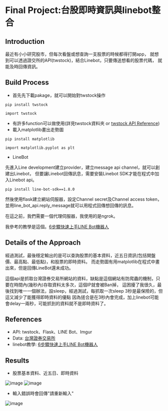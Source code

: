 # Final Project:台股即時資訊與linebot整合
## Introduction
最近有小小研究股市，但每次看盤或想查詢一支股票的時候都得打開app，
就想到可以透過證交所的API(twstock)，結合Linebot，只要傳送想看的股票代碼，
就能及時回傳資訊。
## Build Process

* 首先先下載pakage，就可以開始對twstock操作

```pip install twstock```

```import twstock```
* 有許多function可以做使用(詳見twstock資料夾 or [twstock API Reference](https://twstock.readthedocs.io/zh_TW/latest/reference/stock.html))
* 載入matplotlib畫出走勢圖

```pip install matplotlib``` 

```import matplotlib.pyplot as plt```

* LineBot

先進入Line development建立provider，建立message api channel，就可以創建出Linebot，
但要讓Linebot回傳訊息，需要安裝Linebot SDK才能在程式中加入Linebot api。

```pip install line-bot-sdk==1.8.0```

然後使用flask建立網站伺服器，設定Channel secret及Channel access token，
並用line_bot_api.reply_message就可以用程式回傳想回傳的訊息。

在這之前，我們需要一個代理伺服器，我使用的是ngrok。

我參考的教學是這個。[6步驟快速上手LINE Bot機器人](https://www.learncodewithmike.com/2020/06/python-line-bot.html)
## Details of the Approach
經過測試，最後穩定輸出的是可以查詢股票的基本資料，近五日資訊(包括開盤價、最高點、最低點)，和股票的即時資料。
而走勢圖有用matplotlib在程式中畫出來，但是回傳LineBot還未成功。

這個api是抓取台灣證券交易所網站的資料，缺點是這個網站有防爬蟲的機制，只要在時間內(幾秒內)存取資料太多次，這個IP就會被Ban掉，
這困擾了我很久，最後找到唯一一個辦法，設sleep，經過測試，每抓取一次sleep 3秒是最保險的，但這又減少了能獲得即時資料的優點
因為搓合是在3秒內會完成，加上linebot可能會delay一兩秒，可能抓到的資料就不是即時資料了。

## References
* API: twstock、Flask、LINE Bot、Imgur
* Data: [台灣證券交易所](https://www.twse.com.tw/zh/)
* linebot教學: [6步驟快速上手LINE Bot機器人](https://www.learncodewithmike.com/2020/06/python-line-bot.html)
## Results
* 股票基本資料、近五日、即時資料

![image](https://user-images.githubusercontent.com/62441311/122953511-5a255400-d3b1-11eb-89a7-baaee6ae3a8f.png)
![image](https://user-images.githubusercontent.com/62441311/122953957-9c4e9580-d3b1-11eb-827b-a16819cb897b.png)

* 輸入錯誤時會回傳"請重新輸入"

![image](https://user-images.githubusercontent.com/62441311/122954301-e46db800-d3b1-11eb-81e5-75a79549d400.png)

